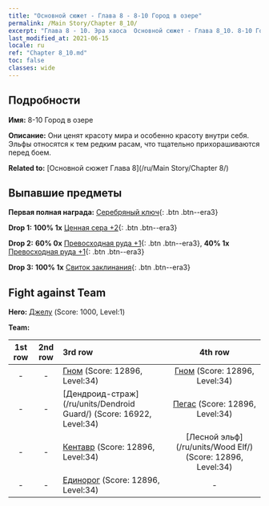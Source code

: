 ```yaml
---
title: "Основной сюжет - Глава 8 - 8-10 Город в озере"
permalink: /Main Story/Chapter 8_10/
excerpt: "Глава 8 - 10. Эра хаоса  Основной сюжет - Глава 8_10. 8-10 Город в озере"
last_modified_at: 2021-06-15
locale: ru
ref: "Chapter 8_10.md"
toc: false
classes: wide
---
```


## Подробности

 **Имя:** 8-10 Город в озере

 **Описание:** Они ценят красоту мира и особенно красоту внутри себя. Эльфы относятся к тем редким расам, что тщательно прихорашиваются перед боем.

 **Related to:** [Основной сюжет Глава 8](/ru/Main Story/Chapter 8/)

## Выпавшие предметы

 **Первая полная награда:** [Серебряный ключ](/ItemsRU/con_693/){: .btn .btn--era3}

 **Drop 1:** **100% 1x** [Ценная сера +2](/ItemsRU/mat_29/){: .btn .btn--era3}

 **Drop 2:** **60% 0x** [Превосходная руда +1](/ItemsRU/mat_19/){: .btn .btn--era3}, **40% 1x** [Превосходная руда +1](/ItemsRU/mat_19/){: .btn .btn--era3}

 **Drop 3:** **100% 1x** [Свиток заклинания](/ItemsRU/con_694/){: .btn .btn--era3}


## Fight against Team
 **Hero:** [Джелу](/ru/heroes/Gelu/) (Score: 1000, Level:1)

 **Team:**


  | 1st row | 2nd row | 3rd row | 4th row |
  |:----:|:----:|:----|:----:|
  | - | - | [Гном](/ru/units/Dwarf/) (Score: 12896, Level:34)  | [Гном](/ru/units/Dwarf/) (Score: 12896, Level:34)  |
  | - | - | [Дендроид-страж](/ru/units/Dendroid Guard/) (Score: 16922, Level:34)  | [Пегас](/ru/units/Pegasus/) (Score: 12896, Level:34)  |
  | - | - | [Кентавр](/ru/units/Centaur/) (Score: 12896, Level:34)  | [Лесной эльф](/ru/units/Wood Elf/) (Score: 12896, Level:34)  |
  | - | - | [Единорог](/ru/units/Unicorn/) (Score: 12896, Level:34)  | - |


